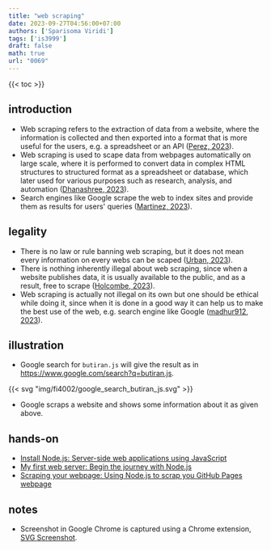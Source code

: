 ```yaml
---
title: "web scraping"
date: 2023-09-27T04:56:00+07:00
authors: ['Sparisoma Viridi']
tags: ['is3999']
draft: false
math: true
url: "0069"
---
```

{{< toc >}}


## introduction
+ Web scraping refers to the extraction of data from a website, where the information is collected and then exported into a format that is more useful for the users, e.g. a spreadsheet or an API ([Perez, 2023](https://www.parsehub.com/blog/what-is-web-scraping/)).
+ Web scraping is used to scape data from webpages automatically on large scale, where it is performed to convert data in complex HTML structures to structured format as a spreadsheet or database, which later used for various purposes such as research, analysis, and automation ([Dhanashree, 2023](https://nanonets.com/blog/web-scraping-with-node-js/)).
+ Search engines like Google scrape the web to index sites and provide them as results for users' queries ([Martinez, 2023](https://blog.logrocket.com/best-node-js-web-scrapers-use-case/)).


## legality
+ There is no law or rule banning web scraping, but it does not mean every information on every webs can be scaped ([Urban, 2023](https://blog.apify.com/is-web-scraping-legal/)).
+ There is nothing inherently illegal about web scraping, since when a website publishes data, it is usually available to the public, and as a result, free to scrape ([Holcombe, 2023](https://kinsta.com/knowledgebase/what-is-web-scraping/)).
+ Web scraping is actually not illegal on its own but one should be ethical while doing it, since when it is done in a good way it can help us to make the best use of the web, e.g. search engine like Google ([madhur912, 2023](https://www.geeksforgeeks.org/web-scrapping-legal-or-illegal/)).


## illustration
+ Google search for `butiran.js` will give the result as in https://www.google.com/search?q=butiran.js.

{{< svg "img/fi4002/google_search_butiran_js.svg" >}}

+ Google scraps a website and shows some information about it as given above.


## hands-on
+ [Install Node.js: Server-side web applications using JavaScript](https://medium.com/@6unpnp/install-node-js-25f576ed92f5)
+ [My first web server: Begin the journey with Node.js](https://medium.com/@6unpnp/my-first-web-server-b8e532c1d0fa)
+ [Scraping your webpage: Using Node.js to scrap you GitHub Pages webpage](https://medium.com/@6unpnp/scraping-your-webpage-f4fde3a465db)


## notes
+ Screenshot in Google Chrome is captured using a Chrome extension, [SVG Screenshot](https://chrome.google.com/webstore/detail/svg-screenshot/nfakpcpmhhilkdpphcjgnokknpbpdllg/related).